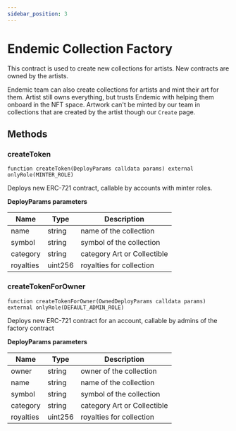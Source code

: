 ```yaml
---
sidebar_position: 3
---
```


# Endemic Collection Factory

This contract is used to create new collections for artists. New contracts are owned by the artists.

Endemic team can also create collections for artists and mint their art for them. Artist still owns everything, but trusts Endemic with helping them onboard in the NFT space. Artwork can't be minted by our team in collections that are created by the artist though our `Create` page.

## Methods

### createToken

```
function createToken(DeployParams calldata params) external onlyRole(MINTER_ROLE)
```

Deploys new ERC-721 contract, callable by accounts with minter roles.

**DeployParams parameters**

| Name      | Type    | Description                 |
| --------- | ------- | --------------------------- |
| name      | string  | name of the collection      |
| symbol    | string  | symbol of the collection    |
| category  | string  | category Art or Collectible |
| royalties | uint256 | royalties for collection    |

### createTokenForOwner

```
function createTokenForOwner(OwnedDeployParams calldata params) external onlyRole(DEFAULT_ADMIN_ROLE)
```

Deploys new ERC-721 contract for an account, callable by admins of the factory contract

**DeployParams parameters**

| Name      | Type    | Description                 |
| --------- | ------- | --------------------------- |
| owner     | string  | owner of the collection     |
| name      | string  | name of the collection      |
| symbol    | string  | symbol of the collection    |
| category  | string  | category Art or Collectible |
| royalties | uint256 | royalties for collection    |
